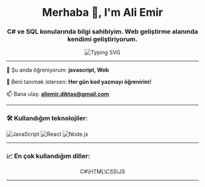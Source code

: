 
<h1 align="center">Merhaba 👋, I'm Ali Emir</h1>
<h3 align="center">   C# ve SQL konularında bilgi sahibiyim. Web geliştirme alanında kendimi geliştiriyorum.</h3>

<p align="center">
  <img src="https://readme-typing-svg.herokuapp.com?font=Fira+Code&duration=4000&pause=1000&color=000080&center=true&vCenter=true&width=435&lines=Ho%C5%9F+geldin+GitHub+profilime!;React%2C+Next.js+ve+Node.js+C#+seviyorum.;" alt="Typing SVG" />
</p>

---

🌱 Şu anda öğreniyorum: **javascript, Web**

💬 Beni tanımak istersen: **Her gün kod yazmayı öğrenirim!**

📫 Bana ulaş: **aliemir.diktas@gmail.com**

---

### 🛠️ Kullandığım teknolojiler:
![JavaScript](https://img.shields.io/badge/-JavaScript-333?style=for-the-badge&logo=javascript)
![React](https://img.shields.io/badge/-React-333?style=for-the-badge&logo=react)
![Node.js](https://img.shields.io/badge/-Node.js-333?style=for-the-badge&logo=node.js)

---


### 📈 En çok kullandığım diller:
<p align="center">
C#\HTML\CSS\JS
</p>

---




